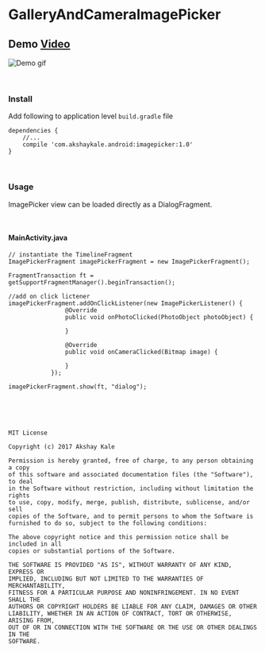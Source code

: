 # GalleryAndCameraImagePicker




## Demo [Video](https://youtu.be/ip0RlWPMN4k) 
![](https://raw.githubusercontent.com/akshaykale/ImagePicker/master/media/demo_gif.gif "Demo gif")


<br>

### Install

Add following to application level ```build.gradle``` file<br>
```
dependencies {
    //...
    compile 'com.akshaykale.android:imagepicker:1.0'
}
```
<br>

### Usage

ImagePicker view can be loaded directly as a DialogFragment.

<br>

#### MainActivity.java

```
// instantiate the TimelineFragment
ImagePickerFragment imagePickerFragment = new ImagePickerFragment();

FragmentTransaction ft = getSupportFragmentManager().beginTransaction();

//add on click lictener
imagePickerFragment.addOnClickListener(new ImagePickerListener() {
                @Override
                public void onPhotoClicked(PhotoObject photoObject) {
                    
                }

                @Override
                public void onCameraClicked(Bitmap image) {

                }
            });

imagePickerFragment.show(ft, "dialog");

```
<br>
<br>
<br>

```
MIT License

Copyright (c) 2017 Akshay Kale

Permission is hereby granted, free of charge, to any person obtaining a copy
of this software and associated documentation files (the "Software"), to deal
in the Software without restriction, including without limitation the rights
to use, copy, modify, merge, publish, distribute, sublicense, and/or sell
copies of the Software, and to permit persons to whom the Software is
furnished to do so, subject to the following conditions:

The above copyright notice and this permission notice shall be included in all
copies or substantial portions of the Software.

THE SOFTWARE IS PROVIDED "AS IS", WITHOUT WARRANTY OF ANY KIND, EXPRESS OR
IMPLIED, INCLUDING BUT NOT LIMITED TO THE WARRANTIES OF MERCHANTABILITY,
FITNESS FOR A PARTICULAR PURPOSE AND NONINFRINGEMENT. IN NO EVENT SHALL THE
AUTHORS OR COPYRIGHT HOLDERS BE LIABLE FOR ANY CLAIM, DAMAGES OR OTHER
LIABILITY, WHETHER IN AN ACTION OF CONTRACT, TORT OR OTHERWISE, ARISING FROM,
OUT OF OR IN CONNECTION WITH THE SOFTWARE OR THE USE OR OTHER DEALINGS IN THE
SOFTWARE.
```
